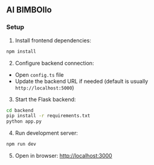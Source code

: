 ## AI BIMBOllo

### Setup

1. Install frontend dependencies:

```bash
npm install
```

2. Configure backend connection:
- Open `config.ts` file
- Update the backend URL if needed (default is usually `http://localhost:5000`)

3. Start the Flask backend:
```bash
cd backend
pip install -r requirements.txt
python app.py
```

4. Run development server:
```bash
npm run dev
```

5. Open in browser:
[http://localhost:3000](http://localhost:3000)
